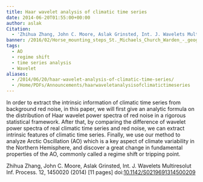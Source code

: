 ```yaml
---
title: Haar wavelet analysis of climatic time series
date: 2014-06-20T01:55:00+00:00
author: aslak
Citation:
  - 'Zhihua Zhang, John C. Moore, Aslak Grinsted, Int. J. Wavelets Multiresolut Inf. Process. 12, 1450020 (2014) [11 pages] doi:10.1142/S0219691314500209'
banner: /2016/02/Horse_mounting_steps_St._Michaels_Church_Warden_-_geograph.org_.uk_-_1066985.jpg
tags:
  - AO
  - regime shift
  - time series analysis
  - Wavelet
aliases:
  - /2014/06/20/haar-wavelet-analysis-of-climatic-time-series/
  - /Home/PDFs/Announcements/haarwaveletanalysisofclimatictimeseries
---
```

In order to extract the intrinsic information of climatic time series from background red noise, in this paper, we will first give an analytic formula on the distribution of Haar wavelet power spectra of red noise in a rigorous statistical framework. After that, by comparing the difference of wavelet power spectra of real climatic time series and red noise, we can extract intrinsic features of climatic time series. Finally, we use our method to analyze Arctic Oscillation (AO) which is a key aspect of climate variability in the Northern Hemisphere, and discover a great change in fundamental properties of the AO, commonly called a regime shift or tripping point.

Zhihua Zhang, John C. Moore, Aslak Grinsted, Int. J. Wavelets Multiresolut Inf. Process. 12, 1450020 (2014) [11 pages] doi:[10.1142/S0219691314500209](http://dx.doi.org/10.0.4.118/S0219691314500209)
